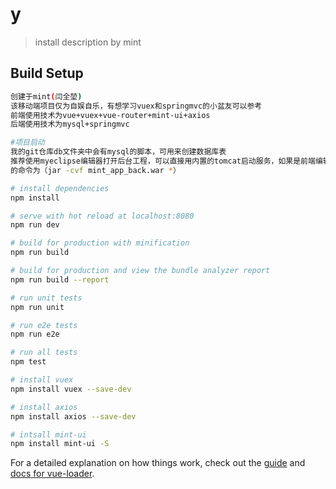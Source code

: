 # y

> install description by mint

## Build Setup

``` bash
创建于mint(闫全堃)
该移动端项目仅为自娱自乐，有想学习vuex和springmvc的小盆友可以参考
前端使用技术为vue+vuex+vue-router+mint-ui+axios
后端使用技术为mysql+springmvc

#项目启动
我的git仓库db文件夹中会有mysql的脚本，可用来创建数据库表
推荐使用myeclipse编辑器打开后台工程，可以直接用内置的tomcat启动服务，如果是前端编辑器，可在我的git上的目录为mintApp\.metadata\.me_tcat\webapps\mint_app_back里cmd打包生产war包，在本地tomcat中运行后台工程，打包war包
的命令为（jar -cvf mint_app_back.war *）

# install dependencies
npm install

# serve with hot reload at localhost:8080
npm run dev

# build for production with minification
npm run build

# build for production and view the bundle analyzer report
npm run build --report

# run unit tests
npm run unit

# run e2e tests
npm run e2e

# run all tests
npm test

# install vuex
npm install vuex --save-dev

# install axios
npm install axios --save-dev

# intsall mint-ui
npm install mint-ui -S
```

For a detailed explanation on how things work, check out the [guide](http://vuejs-templates.github.io/webpack/) and [docs for vue-loader](http://vuejs.github.io/vue-loader).

